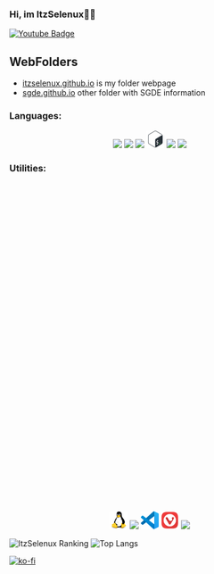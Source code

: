 ### Hi, im ItzSelenux🦆🐧
<a href="https://youtube.com/ItzSelenux">
    <img src="https://img.shields.io/badge/YouTube-red?style=for-the-badge&logo=youtube&logoColor=white" alt="Youtube Badge"/>
  </a>

  
## WebFolders
  - <a href="https://itzselenux.github.io">itzselenux.github.io</a> is my folder webpage
  - <a href="https://sgde.github.io">sgde.github.io</a> other folder with SGDE information

<h3 align="left">Languages:</h3>
<p align="center" width="100%">
  <img width=32px src="https://raw.githubusercontent.com/abrahamcalf/programming-languages-logos/master/src/c/c.svg">
  <img width=32px src="https://raw.githubusercontent.com/abrahamcalf/programming-languages-logos/master/src/cpp/cpp.svg">
  <img width=32px src="https://raw.githubusercontent.com/abrahamcalf/programming-languages-logos/master/src/python/python.svg">
  <img width=32px src="https://raw.githubusercontent.com/devicons/devicon/master/icons/bash/bash-original.svg">
  <img width=32px src="https://raw.githubusercontent.com/abrahamcalf/programming-languages-logos/master/src/html/html.svg">
  <img width=32px src="https://raw.githubusercontent.com/abrahamcalf/programming-languages-logos/master/src/css/css.svg">
</p>

<h3 align="left">Utilities:</h3>
<p align="center" width="100%">
  <img width=32px src="https://raw.githubusercontent.com/devicons/devicon/master/icons/linux/linux-original.svg">
  <img width=32px style="margin-top: 604px" src="https://www.geany.org/static/img/geany.svg" >
  <img width=32px src="https://raw.githubusercontent.com/devicons/devicon/master/icons/vscode/vscode-original.svg">
  <img width=32px src="https://raw.githubusercontent.com/alrra/browser-logos/main/src/vivaldi/vivaldi.svg">
  <img width=32px src="https://upload.wikimedia.org/wikipedia/commons/7/71/GTK_logo.svg">
</p>

![ItzSelenux Ranking](https://github-readme-stats.vercel.app/api?username=ItzSelenux&show_icons=true&bg_color=2a2a2a&text_color=d6d6d6&title_color=91a666&icon_color=d6d6d6)
![Top Langs](https://github-readme-stats.vercel.app/api/top-langs/?username=ItzSelenux&show_icons=true&bg_color=2a2a2a&text_color=d6d6d6&title_color=91a666&icon_color=d6d6d6&langs_count=10&layout=compact)

    
   [![ko-fi](https://ko-fi.com/img/githubbutton_sm.svg)](https://ko-fi.com/C0C1MBGAV)
